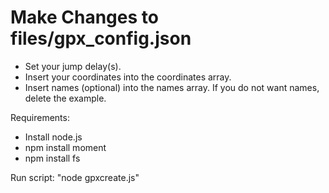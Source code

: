 # Make Changes to files/gpx_config.json
- Set your jump delay(s).
- Insert your coordinates into the coordinates array.
- Insert names (optional) into the names array. If you do not want names, delete the example.

Requirements:
- Install node.js
- npm install moment
- npm install fs

Run script: "node gpxcreate.js"
